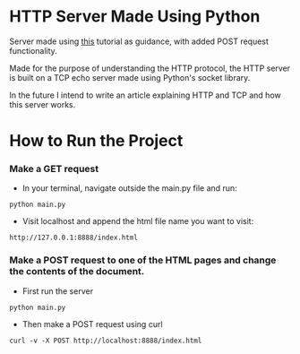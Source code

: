 # HTTP Server Made Using Python

Server made using [this](https://bhch.github.io/posts/2017/11/writing-an-http-server-from-scratch/) tutorial as guidance, with added POST request functionality.

Made for the purpose of understanding the HTTP protocol, the HTTP server is built on a TCP echo server made using Python's socket library. 

In the future I intend to write an article explaining HTTP and TCP and how this server works.

# How to Run the Project

### Make a GET request

- In your terminal, navigate outside the main.py file and run:

`python main.py`

- Visit localhost and append the html file name you want to visit:

`http://127.0.0.1:8888/index.html`

### Make a POST request to one of the HTML pages and change the contents of the document.

- First run the server

`python main.py`

- Then make a POST request using curl

`curl -v -X POST http://localhost:8888/index.html`